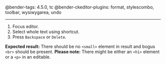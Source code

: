 @bender-tags: 4.5.0, tc
@bender-ckeditor-plugins: format, stylescombo, toolbar, wysiwygarea, undo

----

1. Focus editor.
2. Select whole text using shortcut.
3. Press `Backspace` or `Delete`.

**Expected result:** There should be no `<small>` element in result and bogus `<br>` should be present.
**Please note:** There might be either an `<h1>` element or a `<p>` in an editable.
